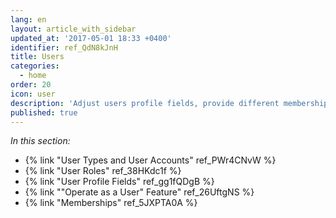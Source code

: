 ```yaml
---
lang: en
layout: article_with_sidebar
updated_at: '2017-05-01 18:33 +0400'
identifier: ref_QdN8kJnH
title: Users
categories:
  - home
order: 20
icon: user
description: 'Adjust users profile fields, provide different memberships for your customers'
published: true
---
```



_In this section:_

*   {% link "User Types and User Accounts" ref_PWr4CNvW %}
*   {% link "User Roles" ref_38HKdc1f %}
*   {% link "User Profile Fields" ref_gg1fQDgB %}
*   {% link ""Operate as a User" Feature" ref_26UftgNS %}
*   {% link "Memberships" ref_5JXPTA0A %}
